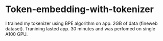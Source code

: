 # Token-embedding-with-tokenizer
I trained my tokenizer using BPE algorithm on app. 2GB of data (fineweb dataset). Tranining lasted app. 30 minutes and was perfomed on single A100 GPU. 

